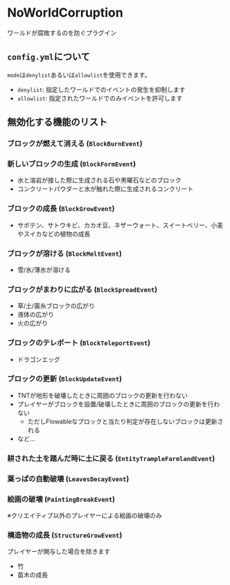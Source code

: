 # NoWorldCorruption
ワールドが腐敗するのを防ぐプラグイン

## `config.yml`について
`mode`は`denylist`あるいは`allowlist`を使用できます。  
- `denylist`: 指定したワールドでのイベントの発生を抑制します
- `allowlist`: 指定されたワールドでのみイベントを許可します

## 無効化する機能のリスト
### ブロックが燃えて消える (`BlockBurnEvent`)
### 新しいブロックの生成 (`BlockFormEvent`)
- 水と溶岩が接した際に生成される石や黒曜石などのブロック
- コンクリートパウダーと水が触れた際に生成されるコンクリート
### ブロックの成長 (`BlockGrowEvent`)
- サボテン、サトウキビ、カカオ豆、ネザーウォート、スイートベリー、小麦やスイカなどの植物の成長
### ブロックが溶ける (`BlockMeltEvent`)
- 雪/氷/薄氷が溶ける
### ブロックがまわりに広がる (`BlockSpreadEvent`)
- 草/土/菌糸ブロックの広がり
- 液体の広がり
- 火の広がり
### ブロックのテレポート (`BlockTeleportEvent`)
- ドラゴンエッグ
### ブロックの更新 (`BlockUpdateEvent`)
- TNTが地形を破壊したときに周囲のブロックの更新を行わない
- プレイヤーがブロックを設置/破壊したときに周囲のブロックの更新を行わない
  - ただしFlowableなブロックと当たり判定が存在しないブロックは更新される
- など…
### 耕された土を踏んだ時に土に戻る (`EntityTrampleFarmlandEvent`)
### 葉っぱの自動破壊 (`LeavesDecayEvent`)
### 絵画の破壊 (`PaintingBreakEvent`)
※クリエイティブ以外のプレイヤーによる絵画の破壊のみ
### 構造物の成長 (`StructureGrowEvent`)
プレイヤーが関与した場合を除きます
- 竹
- 苗木の成長
